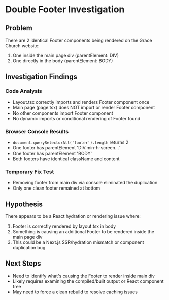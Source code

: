 # Double Footer Investigation

## Problem
There are 2 identical Footer components being rendered on the Grace Church website:
1. One inside the main page div (parentElement: DIV)
2. One directly in the body (parentElement: BODY)

## Investigation Findings

### Code Analysis
- Layout.tsx correctly imports and renders Footer component once
- Main page (page.tsx) does NOT import or render Footer component
- No other components import Footer component
- No dynamic imports or conditional rendering of Footer found

### Browser Console Results
- `document.querySelectorAll('footer').length` returns 2
- One footer has parentElement 'DIV.min-h-screen...'
- One footer has parentElement 'BODY'
- Both footers have identical className and content

### Temporary Fix Test
- Removing footer from main div via console eliminated the duplication
- Only one clean footer remained at bottom

## Hypothesis
There appears to be a React hydration or rendering issue where:
1. Footer is correctly rendered by layout.tsx in body
2. Something is causing an additional Footer to be rendered inside the main page div
3. This could be a Next.js SSR/hydration mismatch or component duplication bug

## Next Steps
- Need to identify what's causing the Footer to render inside main div
- Likely requires examining the compiled/built output or React component tree
- May need to force a clean rebuild to resolve caching issues

